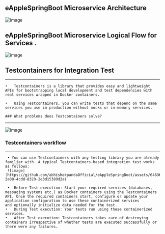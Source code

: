 
## eAppleSpringBoot Microservice Architecture 

![image](https://github.com/abhishekpandaOfficial/eAppleSpringBoot/assets/64636317/93953df7-a621-4625-b681-3a05e1fd44dd)

##  eAppleSpringBoot Microservice Logical Flow for Services . 

![image](https://github.com/abhishekpandaOfficial/eAppleSpringBoot/assets/64636317/111a9b5f-8fd0-426e-9330-7543566b50d1)

## Testcontainers for Integration Test
--------------------------------------
    •	Testcontainers is a library that provides easy and lightweight APIs for bootstrapping local development and test dependencies with real services wrapped in Docker containers.
 
    •	Using Testcontainers, you can write tests that depend on the same services you use in production without mocks or in-memory services.

    ### What problems does Testcontainers solve?
  ------------------------------------------------
  ![image](https://github.com/abhishekpandaOfficial/eAppleSpringBoot/assets/64636317/d6a9c5a9-0b20-4c0c-a89d-bc6257238330)

   ### Testcontainers workflow
   --------------------------
     • You can use Testcontainers with any testing library you are already familiar with. A typical Testcontainers-based integration test works as follows:
     ![image](https://github.com/abhishekpandaOfficial/eAppleSpringBoot/assets/64636317/ab8799ca-2a08-4cdd-8320-2e3d15389d2a)

     •	Before Test execution: Start your required services (databases, messaging systems etc.) as Docker containers using the Testcontainers API. Once the required containers start, configure or update your application configuration to use these containerized services             and optionally initialize data needed for the test.
    •	During Test execution: Your tests run using these containerized services.
    •	After Test execution: Testcontainers takes care of destroying containers irrespective of whether tests are executed successfully or there were any failures.



